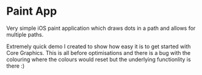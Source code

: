 Paint App
=======

Very simple iOS paint application which draws dots in a path and allows for multiple paths. 

Extremely quick demo I created to show how easy it is to get started with Core Graphics. This is all before optimisations and there is a bug with the colouring where the colours would reset but the underlying functionlity is there :)